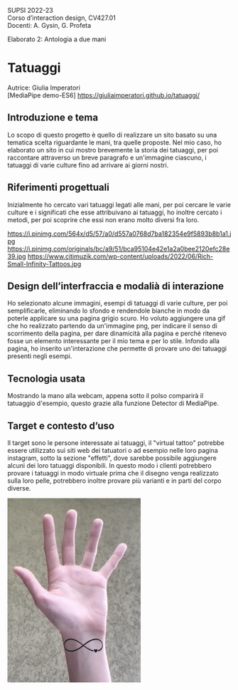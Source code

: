 SUPSI 2022-23  
Corso d’interaction design, CV427.01  
Docenti: A. Gysin, G. Profeta  

Elaborato 2: Antologia a due mani  

# Tatuaggi
Autrice: Giulia Imperatori  
[MediaPipe demo-ES6] https://giuliaimperatori.github.io/tatuaggi/


## Introduzione e tema
Lo scopo di questo progetto è quello di realizzare un sito basato su una tematica scelta riguardante le mani, tra quelle proposte. Nel mio caso, ho elaborato un sito in cui mostro brevemente la storia dei tatuaggi, per poi raccontare attraverso un breve paragrafo e un'immagine ciascuno, i tatuaggi di varie culture fino ad arrivare ai giorni nostri.


## Riferimenti progettuali
Inizialmente ho cercato vari tatuaggi legati alle mani, per poi cercare le varie culture e i significati che esse attribuivano ai tatuaggi, ho inoltre cercato i metodi, per poi scoprire che essi non erano molto diversi fra loro.


https://i.pinimg.com/564x/d5/57/a0/d557a0768d7ba182354e9f5893b8b1a1.jpg
https://i.pinimg.com/originals/bc/a9/51/bca95104e42e1a2a0bee2120efc28e39.jpg
https://www.citimuzik.com/wp-content/uploads/2022/06/Rich-Small-Infinity-Tattoos.jpg


## Design dell’interfraccia e modalià di interazione
Ho selezionato alcune immagini, esempi di tatuaggi di varie culture, per poi semplificarle, eliminando lo sfondo e rendendole bianche in modo da poterle applicare su una pagina grigio scuro. Ho voluto aggiungere una gif che ho realizzato partendo da un'immagine png, per indicare il senso di scorrimento della pagina, per dare dinamicità alla pagina e perché ritenevo fosse un elemento interessante per il mio tema e per lo stile.
Infondo alla pagina, ho inserito un'interazione che permette di provare uno dei tatuaggi presenti negli esempi.



## Tecnologia usata
Mostrando la mano alla webcam, appena sotto il polso comparirà il tatuaggio d'esempio, questo grazie alla funzione Detector di MediaPipe.


## Target e contesto d’uso
Il target sono le persone interessate ai tatuaggi, il "virtual tattoo" potrebbe essere utilizzato sui siti web dei tatuatori o ad esempio nelle loro pagina instagram, sotto la sezione "effetti", dove sarebbe possibile aggiungere alcuni dei loro tatuaggi disponibili. In questo modo i clienti potrebbero provare i tatuaggi in modo virtuale prima che il disegno venga realizzato sulla loro pelle, potrebbero inoltre provare più varianti e in parti del corpo diverse.

[<img src="immagine_01.png" width="300" alt="immagine_01">]()
